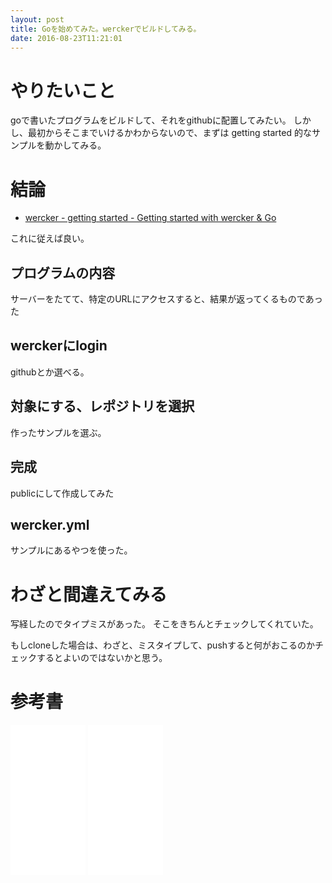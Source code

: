```yaml
---
layout: post
title: Goを始めてみた。werckerでビルドしてみる。
date: 2016-08-23T11:21:01
---
```


# やりたいこと

goで書いたプログラムをビルドして、それをgithubに配置してみたい。
しかし、最初からそこまでいけるかわからないので、まずは getting started 的なサンプルを動かしてみる。

# 結論

* [wercker - getting started - Getting started with wercker &amp; Go](http://devcenter.wercker.com/quickstarts/building/golang.html)

これに従えば良い。

## プログラムの内容

サーバーをたてて、特定のURLにアクセスすると、結果が返ってくるものであった

## werckerにlogin

githubとか選べる。

## 対象にする、レポジトリを選択

作ったサンプルを選ぶ。

## 完成

publicにして作成してみた

## wercker.yml

サンプルにあるやつを使った。

# わざと間違えてみる

写経したのでタイプミスがあった。
そこをきちんとチェックしてくれていた。

もしcloneした場合は、わざと、ミスタイプして、pushすると何がおこるのかチェックするとよいのではないかと思う。


# 参考書

<iframe style="width:120px;height:240px;" marginwidth="0" marginheight="0" scrolling="no" frameborder="0" src="//rcm-fe.amazon-adsystem.com/e/cm?lt1=_blank&bc1=000000&IS2=1&bg1=FFFFFF&fc1=000000&lc1=0000FF&t=mi3002-22&o=9&p=8&l=as4&m=amazon&f=ifr&ref=as_ss_li_til&asins=4621300253&linkId=54b7e05ab6406ca0d71627d0bd6794ab"></iframe>

<iframe style="width:120px;height:240px;" marginwidth="0" marginheight="0" scrolling="no" frameborder="0" src="//rcm-fe.amazon-adsystem.com/e/cm?lt1=_blank&bc1=000000&IS2=1&bg1=FFFFFF&fc1=000000&lc1=0000FF&t=mi3002-22&o=9&p=8&l=as4&m=amazon&f=ifr&ref=as_ss_li_til&asins=4048707876&linkId=ea12fe19844a2dac292c771e40a7368b"></iframe>
